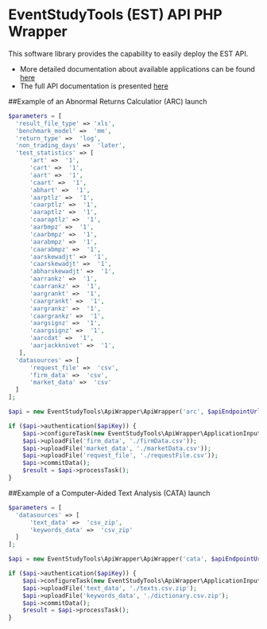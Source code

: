 # EventStudyTools (EST) API PHP Wrapper

This software library provides the capability to easily deploy the EST API.

* More detailed documentation about available applications can be found [here](http://wwww.eventtudytools.com)
* The full API documentation is presented [here](http://wwww.eventtudytools.com/API-ARC)

##Example of an Abnormal Returns Calculatior (ARC) launch

```php
$parameters = [
  'result_file_type' => 'xls',
  'benchmark_model' =>  'mm',
  'return_type' =>  'log',
  'non_trading_days' =>  'later',
  'test_statistics' => [
      'art' =>  '1',
      'cart' =>  '1',
      'aart' =>  '1',
      'caart' =>  '1',
      'abhart' =>  '1',
      'aarptlz' =>  '1',
      'caarptlz' =>  '1',
      'aaraptlz' =>  '1',
      'caaraptlz' =>  '1',
      'aarbmpz' =>  '1',
      'caarbmpz' =>  '1',
      'aarabmpz' =>  '1',
      'caarabmpz' =>  '1',
      'aarskewadjt' =>  '1',
      'caarskewadjt' =>  '1',
      'abharskewadjt' =>  '1',
      'aarrankz' =>  '1',
      'caarrankz' =>  '1',
      'aargrankt' =>  '1',
      'caargrankt' =>  '1',
      'aargrankz' =>  '1',
      'caargrankz' =>  '1',
      'aargsignz' =>  '1',
      'caargsignz' =>  '1',
      'aarcdat' =>  '1',
      'aarjackknivet' =>  '1',
   ],
  'datasources' => [
      'request_file' =>  'csv',
      'firm_data' =>  'csv',
      'market_data' =>  'csv'
  ]
];

$api = new EventStudyTools\ApiWrapper\ApiWrapper('arc', $apiEndpointUrl)));

if ($api->authentication($apiKey)) {
    $api->configureTask(new EventStudyTools\ApiWrapper\ApplicationInput\ArcApplicationInput($parameters));
    $api->uploadFile('firm_data', './firmData.csv'));
    $api->uploadFile('market_data', './marketData.csv'));
    $api->uploadFile('request_file', './requestFile.csv'));
    $api->commitData();
    $result = $api->processTask();
}
```

##Example of a Computer-Aided Text Analysis (CATA) launch

```php
$parameters = [
  'datasources' => [
      'text_data' =>  'csv_zip',
      'keywords_data' =>  'csv_zip'
  ]
];

$api = new EventStudyTools\ApiWrapper\ApiWrapper('cata', $apiEndpointUrl)));

if ($api->authentication($apiKey)) {
    $api->configureTask(new EventStudyTools\ApiWrapper\ApplicationInput\CataApplicationInput($parameters));
    $api->uploadFile('text_data', './texts.csv.zip');
    $api->uploadFile('keywords_data', './dictionary.csv.zip');
    $api->commitData();
    $result = $api->processTask();
}
```